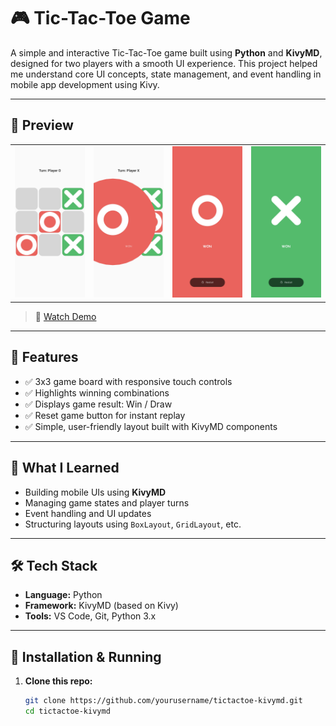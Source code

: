 # 🎮 Tic-Tac-Toe Game

A simple and interactive Tic-Tac-Toe game built using **Python** and **KivyMD**, designed for two players with a smooth UI experience. This project helped me understand core UI concepts, state management, and event handling in mobile app development using Kivy.

---

## 📱 Preview

<table>
  <tr>
    <td><img src="screenshots/game_play_in_progress.jpg" width="250"/></td>
    <td><img src="screenshots/win_transition_animation.jpg" width="250"/></td>
    <td><img src="screenshots/winner_screen_o.jpg" width="250"/></td>
    <td><img src="screenshots/winner_screen_x.jpg" width="250"/></td>
  </tr>
</table>

> 🎥 [Watch Demo]([https://youtu.be/yourlink](https://youtu.be/iwBhbxgoezg?si=fD9PkvyEJgI6U2be)) 

---

## 🚀 Features

- ✅ 3x3 game board with responsive touch controls  
- ✅ Highlights winning combinations  
- ✅ Displays game result: Win / Draw  
- ✅ Reset game button for instant replay  
- ✅ Simple, user-friendly layout built with KivyMD components  

---

## 🧠 What I Learned

- Building mobile UIs using **KivyMD**
- Managing game states and player turns
- Event handling and UI updates
- Structuring layouts using `BoxLayout`, `GridLayout`, etc.

---

## 🛠️ Tech Stack

- **Language:** Python  
- **Framework:** KivyMD (based on Kivy)  
- **Tools:** VS Code, Git, Python 3.x

---

## 📂 Installation & Running

1. **Clone this repo:**

   ```bash
   git clone https://github.com/yourusername/tictactoe-kivymd.git
   cd tictactoe-kivymd
